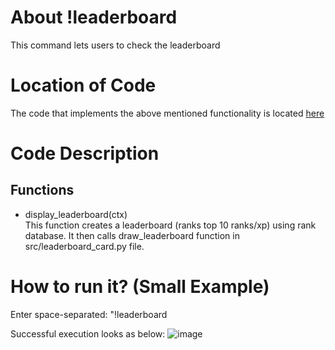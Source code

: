 # About !leaderboard

This command lets users to check the leaderboard

# Location of Code

The code that implements the above mentioned functionality is located [here](https://github.com/psvkaushik/CSC-510-Project2-TeachersPetBotv2.0/blob/main/src/bot.py)

# Code Description

## Functions

- display_leaderboard(ctx) <br>
  This function creates a leaderboard (ranks top 10 ranks/xp) using rank database. It then calls draw_leaderboard function in src/leaderboard_card.py file.

# How to run it? (Small Example)

Enter space-separated: "!leaderboard

Successful execution looks as below:
![image](https://github.com/psvkaushik/CSC-510-Project2-TeachersPetBotv2.0/assets/111774368/5c8c5c86-6930-4ac9-9417-f10a2ddd84cb)
